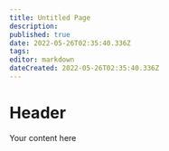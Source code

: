 ```yaml
---
title: Untitled Page
description: 
published: true
date: 2022-05-26T02:35:40.336Z
tags: 
editor: markdown
dateCreated: 2022-05-26T02:35:40.336Z
---
```


# Header
Your content here